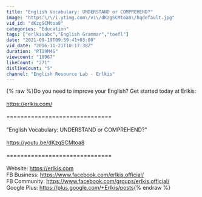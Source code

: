 ```yaml
---
title: "English Vocabulary: UNDERSTAND or COMPREHEND?"
image: "https:\/\/i.ytimg.com\/vi\/dKzgSCMtoa8\/hqdefault.jpg"
vid_id: "dKzgSCMtoa8"
categories: "Education"
tags: ["erlkisabc","English Grammar","toefl"]
date: "2021-09-19T09:59:41+03:00"
vid_date: "2016-11-21T10:17:38Z"
duration: "PT19M4S"
viewcount: "10967"
likeCount: "271"
dislikeCount: "5"
channel: "English Resource Lab - Erlkis"
---
```

{% raw %}Do you need to improve your English? Get started today at Erlkis:<br /><br /><a rel="nofollow" target="blank" href="https://erlkis.com/">https://erlkis.com/</a><br /><br />==============================<br /><br />&quot;English Vocabulary: UNDERSTAND or COMPREHEND?&quot;<br /><br /><a rel="nofollow" target="blank" href="https://youtu.be/dKzgSCMtoa8">https://youtu.be/dKzgSCMtoa8</a><br /><br />==============================<br /><br />Website:   <a rel="nofollow" target="blank" href="https://erlkis.com">https://erlkis.com</a> <br />FB Business:   <a rel="nofollow" target="blank" href="https://www.facebook.com/erlkis.official/">https://www.facebook.com/erlkis.official/</a><br />FB Community:  <a rel="nofollow" target="blank" href="https://www.facebook.com/groups/erlkis.official/">https://www.facebook.com/groups/erlkis.official/</a><br />Google Plus:   <a rel="nofollow" target="blank" href="https://plus.google.com/+Erlkis/posts">https://plus.google.com/+Erlkis/posts</a>{% endraw %}
